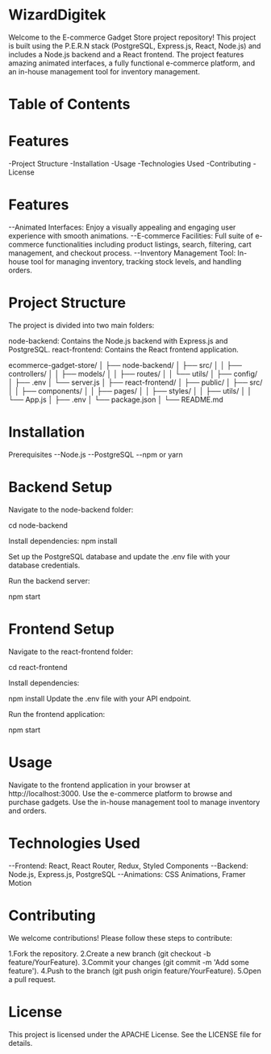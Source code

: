 # WizardDigitek
Welcome to the E-commerce Gadget Store project repository! This project is built using the P.E.R.N stack (PostgreSQL, Express.js, React, Node.js) and includes a Node.js backend and a React frontend. The project features amazing animated interfaces, a fully functional e-commerce platform, and an in-house management tool for inventory management.

# Table of Contents

# Features
-Project Structure
-Installation
-Usage
-Technologies Used
-Contributing
-License

# Features
--Animated Interfaces: Enjoy a visually appealing and engaging user experience with smooth animations.
--E-commerce Facilities: Full suite of e-commerce functionalities including product listings, search, filtering, cart management, and checkout process.
--Inventory Management Tool: In-house tool for managing inventory, tracking stock levels, and handling orders.

# Project Structure
The project is divided into two main folders:

node-backend: Contains the Node.js backend with Express.js and PostgreSQL.
react-frontend: Contains the React frontend application.


ecommerce-gadget-store/
│
├── node-backend/
│   ├── src/
│   │   ├── controllers/
│   │   ├── models/
│   │   ├── routes/
│   │   └── utils/
│   ├── config/
│   ├── .env
│   └── server.js
│
├── react-frontend/
│   ├── public/
│   ├── src/
│   │   ├── components/
│   │   ├── pages/
│   │   ├── styles/
│   │   ├── utils/
│   │   └── App.js
│   ├── .env
│   └── package.json
│
└── README.md

# Installation
Prerequisites
--Node.js
--PostgreSQL
--npm or yarn

# Backend Setup
Navigate to the node-backend folder:

cd node-backend

Install dependencies:
npm install

Set up the PostgreSQL database and update the .env file with your database credentials.

Run the backend server:

npm start

# Frontend Setup
Navigate to the react-frontend folder:

cd react-frontend

Install dependencies:

npm install
Update the .env file with your API endpoint.

Run the frontend application:

npm start

# Usage
Navigate to the frontend application in your browser at http://localhost:3000.
Use the e-commerce platform to browse and purchase gadgets.
Use the in-house management tool to manage inventory and orders.

# Technologies Used
--Frontend: React, React Router, Redux, Styled Components
--Backend: Node.js, Express.js, PostgreSQL
--Animations: CSS Animations, Framer Motion

# Contributing
We welcome contributions! Please follow these steps to contribute:

1.Fork the repository.
2.Create a new branch (git checkout -b feature/YourFeature).
3.Commit your changes (git commit -m 'Add some feature').
4.Push to the branch (git push origin feature/YourFeature).
5.Open a pull request.

# License
This project is licensed under the APACHE License. See the LICENSE file for details.


